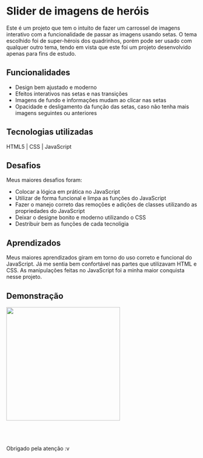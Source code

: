 # Slider de imagens de heróis
Este é um projeto que tem o intuito de fazer um carrossel de imagens interativo com a funcionalidade de passar as imagens usando setas. O tema escolhido foi de super-hérois dos quadrinhos, porém pode ser usado com qualquer outro tema, tendo em vista que este foi um projeto desenvolvido apenas para fins de estudo.

## Funcionalidades
<ul>
  <li>Design bem ajustado e moderno</li>
  <li>Efeitos interativos nas setas e nas transições</li>
  <li>Imagens de fundo e informações mudam ao clicar nas setas</li>
  <li>Opacidade e desligamento da função das setas, caso não tenha mais imagens seguintes ou anteriores</li>
</ul>

## Tecnologias utilizadas
HTML5 | CSS | JavaScript

## Desafios
Meus maiores desafios foram:
<ul>
  <li>Colocar a lógica em prática no JavaScript</li>
  <li>Utilizar de forma funcional e limpa as funções do JavaScript</li>
  <li>Fazer o manejo correto das remoções e adições de classes utilizando as propriedades do JavaScript</li>
  <li>Deixar o designe bonito e moderno utilizando o CSS</li>
  <li>Destribuir bem as funções de cada tecnoligia</li>
</ul>

## Aprendizados
Meus maiores aprendizados giram em torno do uso correto e funcional do JavaScript. Já me sentia bem confortável nas partes que utilizavam HTML e CSS. As manipulações feitas no JavaScript foi a minha maior conquista nesse projeto.

## Demonstração
<img widht="520px" height="300px" src="src/assets/to_readme/carrosselHerois.gif">


<br><br><br>
Obrigado pela atenção :v
